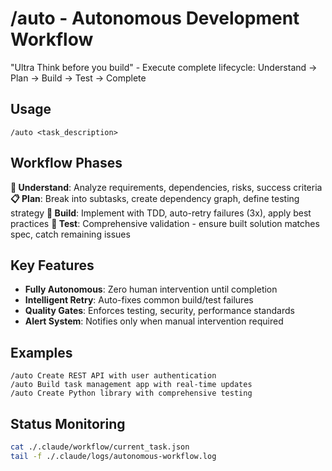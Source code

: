 # /auto - Autonomous Development Workflow

"Ultra Think before you build" - Execute complete lifecycle: Understand → Plan → Build → Test → Complete

## Usage
`/auto <task_description>`

## Workflow Phases

**🤔 Understand**: Analyze requirements, dependencies, risks, success criteria
**📋 Plan**: Break into subtasks, create dependency graph, define testing strategy
**🔨 Build**: Implement with TDD, auto-retry failures (3x), apply best practices
**🧪 Test**: Comprehensive validation - ensure built solution matches spec, catch remaining issues

## Key Features
- **Fully Autonomous**: Zero human intervention until completion
- **Intelligent Retry**: Auto-fixes common build/test failures
- **Quality Gates**: Enforces testing, security, performance standards
- **Alert System**: Notifies only when manual intervention required

## Examples
```
/auto Create REST API with user authentication
/auto Build task management app with real-time updates
/auto Create Python library with comprehensive testing
```

## Status Monitoring
```bash
cat ./.claude/workflow/current_task.json
tail -f ./.claude/logs/autonomous-workflow.log
```